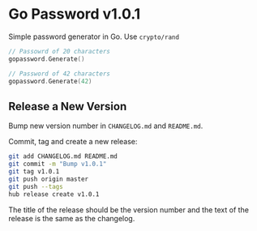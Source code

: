 # Go Password v1.0.1

Simple password generator in Go. Use `crypto/rand`

```go
// Passowrd of 20 characters
gopassword.Generate()

// Password of 42 characters
gopassword.Generate(42)
```

## Release a New Version

Bump new version number in `CHANGELOG.md` and `README.md`.

Commit, tag and create a new release:

```sh
git add CHANGELOG.md README.md
git commit -m "Bump v1.0.1"
git tag v1.0.1
git push origin master
git push --tags
hub release create v1.0.1
```

The title of the release should be the version number and the text of the release is the same as the changelog.
